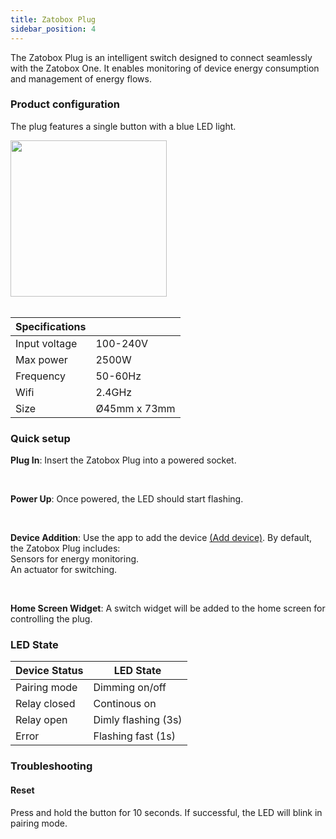 ```yaml
---
title: Zatobox Plug
sidebar_position: 4
---
```

<!--- start -->

The Zatobox Plug is an intelligent switch designed to connect seamlessly with the Zatobox One. It enables monitoring of device energy consumption and management of energy flows.

<!--- nextpage -->
### Product configuration

The plug features a single button with a blue LED light.

<img src="/img/zatoboxplug/plug-info.jpg" alt="" width="250"/>


<br />
<br />

|  Specifications | &nbsp;&nbsp;&nbsp;&nbsp;&nbsp;&nbsp;&nbsp;&nbsp;&nbsp;  |
| -------- | ------- |
| Input voltage | 100-240V |
| Max power | 2500W |
| Frequency | 50-60Hz |
| Wifi | 2.4GHz |
| Size | Ø45mm x 73mm |




<!--- nextpage -->
### Quick setup

**Plug In**: Insert the Zatobox Plug into a powered socket.

<br/>

**Power Up**: Once powered, the LED should start flashing.

<br/>

<!--- nextpage -->
**Device Addition**: Use the app to add the device [(Add device)](/docs/app-info/adddevice). By default, the Zatobox Plug includes:<br/>
 Sensors for energy monitoring.<br/>
 An actuator for switching.

<br/>

**Home Screen Widget**: A switch widget will be added to the home screen for controlling the plug.



<!--- nextpage -->
### LED State

| Device Status |  LED State |
| -------- | ------- |
| Pairing mode | Dimming on/off |
| Relay closed | Continous on |
| Relay open | Dimly flashing (3s) |
| Error | Flashing fast (1s) |



<!--- nextpage -->
### Troubleshooting

#### Reset
Press and hold the button for 10 seconds. If successful, the LED will blink in pairing mode.